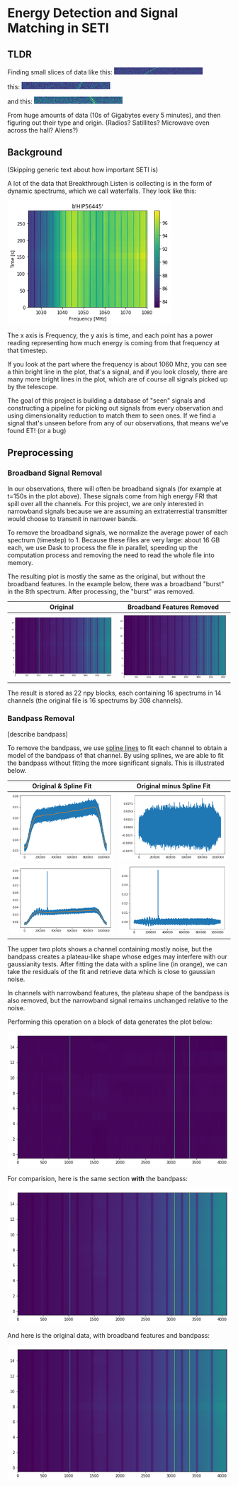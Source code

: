 # Energy Detection and Signal Matching in SETI

## TLDR

Finding small slices of data like this:
![](./imgs/filtered_1.png)

this: ![](./imgs/filtered_2.png)

and this: ![](./imgs/filtered_3.png)

From huge amounts of data (10s of Gigabytes every 5 minutes), and then figuring out their type and origin. (Radios? Satillites? Microwave oven across the hall? Aliens?)

## Background

(Skipping generic text about how important SETI is)

A lot of the data that Breakthrough Listen is collecting is in the form of dynamic spectrums, which we call waterfalls. They look like this:

![Example Waterfall](./imgs/waterfall_example.png)

The x axis is Frequency, the y axis is time, and each point has a power reading representing how much energy is coming from that frequency at that timestep.

If you look at the part where the frequency is about 1060 Mhz, you can see a thin bright line in the plot, that's a signal, and if you look closely, there are many more bright lines in the plot, which are of course all signals picked up by the telescope.

The goal of this project is building a database of "seen" signals and constructing a pipeline for picking out signals from every observation and using dimensionality reduction to match them to seen ones. If we find a signal that's unseen before from any of our observations, that means we've found ET! (or a bug)

## Preprocessing

### Broadband Signal Removal
In our observations, there will often be broadband signals (for example at t=150s in the plot above). These signals come from high energy FRI that spill over all the channels. For this project, we are only interested in narrowband signals because we are assuming an extraterrestial transmitter would choose to transmit in narrower bands.

To remove the broadband signals, we normalize the average power of each spectrum (timestep) to 1. Because these files are very large: about 16 GB each, we use Dask to process the file in parallel, speeding up the computation process and removing the need to read the whole file into memory.

The resulting plot is mostly the same as the original, but without the broadband features. In the example below, there was a broadband "burst" in the 8th spectrum. After processing, the "burst" was removed.

| Original | Broadband Features Removed |
| ----- | -----|
| ![original](./imgs/original_block.png) | ![broadband removed](./imgs/broadband_removed.png)

The result is stored as 22 npy blocks, each containing 16 spectrums in 14 channels (the original file is 16 spectrums by 308 channels).

### Bandpass Removal
[describe bandpass]

To remove the bandpass, we use [spline lines](https://en.wikipedia.org/wiki/Spline_(mathematics)) to fit each channel to obtain a model of the bandpass of that channel. By using splines, we are able to fit the bandpass without fitting the more significant signals. This is illustrated below.

| Original & Spline Fit | Original minus Spline Fit |
| ----- | -----|
| ![original&spline](./imgs/spline_fit_1.png) | ![residuals](./imgs/residual_1.png) |
| ![original with features](./imgs/spline_fit_2.png) | ![residuals with features](./imgs/residual_2.png) |

The upper two plots shows a channel containing mostly noise, but the bandpass creates a plateau-like shape whose edges may interfere with our gaussianity tests. After fitting the data with a spline line (in orange), we can take the residuals of the fit and retrieve data which is close to gaussian noise.

In channels with narrowband features, the plateau shape of the bandpass is also removed, but the narrowband signal remains unchanged relative to the noise.

Performing this operation on a block of data generates the plot below:

![without bandpass](./imgs/bandpass_removed.png)

For comparision, here is the same section **with** the bandpass:

![after broadband removal but with bandpass](./imgs/broadband_removed.png)

And here is the original data, with broadband features and bandpass:

![original](./imgs/original_block.png)
